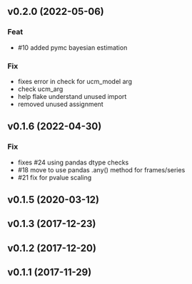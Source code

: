 ## v0.2.0 (2022-05-06)

### Feat

- #10 added pymc bayesian estimation

### Fix

- fixes error in check for ucm_model arg
- check ucm_arg
- help flake understand unused import
- removed unused assignment

## v0.1.6 (2022-04-30)

### Fix

- fixes #24 using pandas dtype checks
- #18 move to use pandas .any() method for frames/series
- #21 fix for pvalue scaling

## v0.1.5 (2020-03-12)

## v0.1.3 (2017-12-23)

## v0.1.2 (2017-12-20)

## v0.1.1 (2017-11-29)
